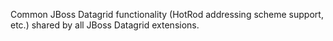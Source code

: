 
Common JBoss Datagrid functionality (HotRod addressing scheme support, etc.) shared by
all JBoss Datagrid extensions.


